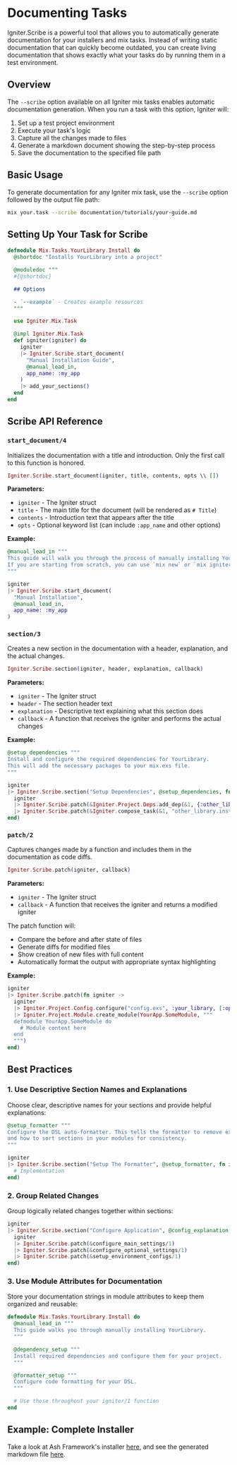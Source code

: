 # Documenting Tasks

Igniter.Scribe is a powerful tool that allows you to automatically generate documentation for your installers and mix tasks. Instead of writing static documentation that can quickly become outdated, you can create living documentation that shows exactly what your tasks do by running them in a test environment.

## Overview

The `--scribe` option available on all Igniter mix tasks enables automatic documentation generation. When you run a task with this option, Igniter will:

1. Set up a test project environment
2. Execute your task's logic
3. Capture all the changes made to files
4. Generate a markdown document showing the step-by-step process
5. Save the documentation to the specified file path

## Basic Usage

To generate documentation for any Igniter mix task, use the `--scribe` option followed by the output file path:

```bash
mix your.task --scribe documentation/tutorials/your-guide.md
```

## Setting Up Your Task for Scribe

```elixir
defmodule Mix.Tasks.YourLibrary.Install do
  @shortdoc "Installs YourLibrary into a project"

  @moduledoc """
  #{@shortdoc}

  ## Options

  - `--example` - Creates example resources
  """

  use Igniter.Mix.Task

  @impl Igniter.Mix.Task
  def igniter(igniter) do
    igniter
    |> Igniter.Scribe.start_document(
      "Manual Installation Guide",
      @manual_lead_in,
      app_name: :my_app
    )
    |> add_your_sections()
  end
end
```

## Scribe API Reference

### `start_document/4`

Initializes the documentation with a title and introduction. Only the first call to this function is honored.

```elixir
Igniter.Scribe.start_document(igniter, title, contents, opts \\ [])
```

**Parameters:**
- `igniter` - The Igniter struct
- `title` - The main title for the document (will be rendered as `# Title`)
- `contents` - Introduction text that appears after the title
- `opts` - Optional keyword list (can include `:app_name` and other options)

**Example:**

```elixir
@manual_lead_in """
This guide will walk you through the process of manually installing YourLibrary into your project.
If you are starting from scratch, you can use `mix new` or `mix igniter.new` and follow these instructions.
"""

igniter
|> Igniter.Scribe.start_document(
  "Manual Installation",
  @manual_lead_in,
  app_name: :my_app
)
```

### `section/3`

Creates a new section in the documentation with a header, explanation, and the actual changes.

```elixir
Igniter.Scribe.section(igniter, header, explanation, callback)
```

**Parameters:**
- `igniter` - The Igniter struct
- `header` - The section header text
- `explanation` - Descriptive text explaining what this section does
- `callback` - A function that receives the igniter and performs the actual changes

**Example:**

```elixir
@setup_dependencies """
Install and configure the required dependencies for YourLibrary.
This will add the necessary packages to your mix.exs file.
"""

igniter
|> Igniter.Scribe.section("Setup Dependencies", @setup_dependencies, fn igniter ->
  igniter
  |> Igniter.Scribe.patch(&Igniter.Project.Deps.add_dep(&1, {:other_library, "~> 1.0"}))
  |> Igniter.Scribe.patch(&Igniter.compose_task(&1, "other_library.install"))
end)
```

### `patch/2`

Captures changes made by a function and includes them in the documentation as code diffs.

```elixir
Igniter.Scribe.patch(igniter, callback)
```

**Parameters:**
- `igniter` - The Igniter struct
- `callback` - A function that receives the igniter and returns a modified igniter

The patch function will:
- Compare the before and after state of files
- Generate diffs for modified files
- Show creation of new files with full content
- Automatically format the output with appropriate syntax highlighting

**Example:**

```elixir
igniter
|> Igniter.Scribe.patch(fn igniter ->
  igniter
  |> Igniter.Project.Config.configure("config.exs", :your_library, [:option], true)
  |> Igniter.Project.Module.create_module(YourApp.SomeModule, """
  defmodule YourApp.SomeModule do
    # Module content here
  end
  """)
end)
```

## Best Practices

### 1. Use Descriptive Section Names and Explanations

Choose clear, descriptive names for your sections and provide helpful explanations:

```elixir
@setup_formatter """
Configure the DSL auto-formatter. This tells the formatter to remove excess parentheses
and how to sort sections in your modules for consistency.
"""

igniter
|> Igniter.Scribe.section("Setup The Formatter", @setup_formatter, fn igniter ->
  # Implementation
end)
```

### 2. Group Related Changes

Group logically related changes together within sections:

```elixir
igniter
|> Igniter.Scribe.section("Configure Application", @config_explanation, fn igniter ->
  igniter
  |> Igniter.Scribe.patch(&configure_main_settings/1)
  |> Igniter.Scribe.patch(&configure_optional_settings/1)
  |> Igniter.Scribe.patch(&setup_environment_configs/1)
end)
```

### 3. Use Module Attributes for Documentation

Store your documentation strings in module attributes to keep them organized and reusable:

```elixir
defmodule Mix.Tasks.YourLibrary.Install do
  @manual_lead_in """
  This guide walks you through manually installing YourLibrary.
  """

  @dependency_setup """
  Install required dependencies and configure them for your project.
  """

  @formatter_setup """
  Configure code formatting for your DSL.
  """

  # Use these throughout your igniter/1 function
end
```

## Example: Complete Installer

Take a look at Ash Framework's installer [here](https://github.com/ash-project/ash/blob/main/lib/mix/tasks/install/ash.install.ex), and see the generated markdown file [here](https://github.com/ash-project/ash/blob/main/documentation/topics/advanced/pagination.livemd).
